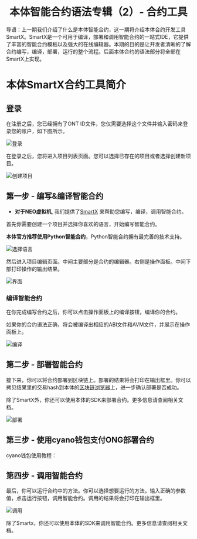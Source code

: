 <h1 align="center">本体智能合约语法专辑（2）- 合约工具</h1>

导语：上一期我们介绍了什么是本体智能合约，这一期将介绍本体合约开发工具SmartX。SmartX是一个可用于编译，部署和调用智能合约的一站式IDE，它提供了丰富的智能合约模板以及强大的在线编辑器。本期的目的是让开发者清晰的了解合约编写，编译，部署，运行的整个流程。后面本体合约的语法部分将全部在SmartX上实现。


# 本体SmartX合约工具简介

## 登录

在注册之后，您已经拥有了ONT ID文件，您仅需要选择这个文件并输入密码来登录您的账户，如下图所示。

![登录](https://upload-images.jianshu.io/upload_images/150344-e3848962a4dfe0d1.png?imageMogr2/auto-orient/strip%7CimageView2/2/w/1240)

在登录之后，您将进入项目列表页面。您可以选择已存在的项目或者选择创建新项目。

![创建项目](https://upload-images.jianshu.io/upload_images/150344-17ec830db0f4d948.png?imageMogr2/auto-orient/strip%7CimageView2/2/w/1240)

## 第一步 - 编写&编译智能合约 

* **对于NEO虚拟机**, 我们提供了[SmartX](http://smartx.ont.io) 来帮助您编写，编译，调用智能合约。

首先你需要创建一个项目并选择你喜欢的语言，开始编写智能合约。

**本体官方推荐使用Python智能合约**，Python智能合约拥有最完善的技术支持。

![选择语言](https://upload-images.jianshu.io/upload_images/150344-de1bad190b1c6c66.png?imageMogr2/auto-orient/strip%7CimageView2/2/w/1240)

然后进入项目编辑页面。中间主要部分是合约的编辑器。右侧是操作面板。中间下部打印操作的输出结果。

![界面](https://upload-images.jianshu.io/upload_images/150344-f56c1d34b8a9d788.png?imageMogr2/auto-orient/strip%7CimageView2/2/w/1240)

### 编译智能合约

在你完成编写合约之后，你可以点击操作面板上的编译按钮，编译你的合约。

如果你的合约语法正确，将会被编译出相应的ABI文件和AVM文件，并展示在操作面板上。

![编译](https://upload-images.jianshu.io/upload_images/150344-e06de888f0502837.png?imageMogr2/auto-orient/strip%7CimageView2/2/w/1240)

## 第二步 - 部署智能合约

接下来，你可以将合约部署到区块链上。部署的结果将会打印在输出框里。你可以拷贝结果里的交易hash到本体的[区块链浏览器](https://explorer.ont.io/)上，进一步确认部署是否成功。

除了SmartX外，你还可以使用本体的SDK来部署合约。更多信息请查阅相关文档。

![部署](https://upload-images.jianshu.io/upload_images/150344-16150eed9826c5db.png?imageMogr2/auto-orient/strip%7CimageView2/2/w/1240)

## 第三步 - 使用cyano钱包支付ONG部署合约

cyano钱包使用教程：


## 第四步 - 调用智能合约

最后，你可以运行合约中的方法。你可以选择想要运行的方法，输入正确的参数值，点击运行按钮，调用智能合约。调用的结果将会打印在输出框里。

![调用](https://upload-images.jianshu.io/upload_images/150344-c0692a1c6920ed13.png?imageMogr2/auto-orient/strip%7CimageView2/2/w/1240)

除了Smartx，你还可以使用本体的SDK来调用智能合约。更多信息请查阅相关文档。

